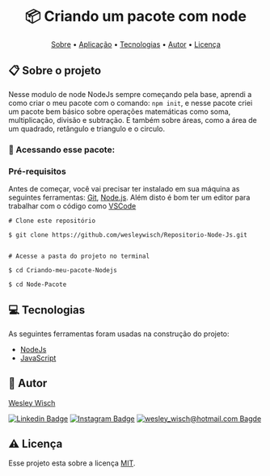 
<h1  align="center"> 📦 Criando um pacote com node</h1>

  

<p  align="center"> <a  href="#sobre">Sobre</a> • <a  href="#aplicacao">Aplicação</a> • <a  href="#techs">Tecnologias</a> • <a  href="#autor">Autor</a> • <a  href="#licenca">Licença</a> </p>

  
  

<h2  id="sobre"> 📋 Sobre o projeto</h2>

 Nesse modulo de node NodeJs sempre começando pela base, aprendi a como criar o meu pacote com o comando: ```npm init```, e nesse pacote criei um pacote bem básico sobre operações matemáticas como soma, multiplicação, divisão e subtração. E também sobre áreas, como a área de um quadrado, retângulo e triangulo e o circulo.

  

<h3  id="aplicacao"> 🎲 Acessando esse pacote: </h3>

  ###  Pré-requisitos

Antes de começar, você vai precisar ter instalado em sua máquina as seguintes ferramentas: [Git](https://git-scm.com/), [Node.js](https://nodejs.org/). Além disto é bom ter um editor para trabalhar com o código como [VSCode](https://code.visualstudio.com/)

```
# Clone este repositório

$ git clone https://github.com/wesleywisch/Repositorio-Node-Js.git

  
# Acesse a pasta do projeto no terminal

$ cd Criando-meu-pacote-Nodejs

$ cd Node-Pacote
```

<h2  id="techs"> 💻 Tecnologias</h2>

As seguintes ferramentas foram usadas na construção do projeto:

- [NodeJs]()
- [JavaScript]()

<h2  id="autor"> 🦸 Autor</h2>
  
[Wesley Wisch](https://www.linkedin.com/in/wesley-wisch)

[![Linkedin Badge](https://img.shields.io/badge/-LinkedIn-blue?style=flat-square-border&logo=Linkedin&logoColor=white&link=https://www.linkedin.com/in/wesley-wisch/)](https://www.linkedin.com/in/wesley-wisch) [![Instagram Badge](https://img.shields.io/badge/-Instagram-CC0000?style=flat-square-border&logo=Instagram&logoColor=white&link=https://www.instagram.com/wesley_wisch/)](https://www.instagram.com/wesley_wisch/) [![wesley_wisch@hotmail.com Bagde](https://img.shields.io/badge/wesley_wisch-2e7eea?style=flat-square-border&logo=microsoft-outlook&logoColor=white)](mailto:wesley_wisch@hotmail.com)

<h2  id="licenca"> ⚠️ Licença</h2>

Esse projeto esta sobre a licença [MIT](https://github.com/wesleywisch/Repositorio-Node-Js/blob/main/LICENSE).